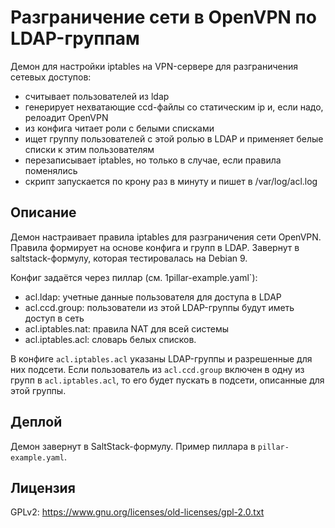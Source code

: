 Разграничение сети в OpenVPN по LDAP-группам
============================================

Демон для настройки iptables на VPN-сервере для разграничения сетевых доступов:
* считывает пользователей из ldap
* генерирует нехватающие ccd-файлы со статическим ip и, если надо, релоадит OpenVPN
* из конфига читает роли с белыми списками
* ищет группу пользователей с этой ролью в LDAP и применяет белые списки к этим пользователям 
* перезаписывает iptables, но только в случае, если правила поменялись
* скрипт запускается по крону раз в минуту и пишет в /var/log/acl.log


Описание
--------

Демон настраивает правила iptables для разграничения сети OpenVPN. Правила формирует на основе конфига и групп в LDAP. Завернут в saltstack-формулу, которая тестировалась на Debian 9.

Конфиг задаётся через пиллар (см. 1pillar-example.yaml`):
* acl.ldap: учетные данные пользователя для доступа в LDAP
* acl.ccd.group: пользователи из этой LDAP-группы будут иметь доступ в сеть
* acl.iptables.nat: правила NAT для всей системы
* acl.iptables.acl: словарь белых списков.

В конфиге `acl.iptables.acl` указаны LDAP-группы и разрешенные для них подсети. Если пользователь из `acl.ccd.group` включен в одну из групп в `acl.iptables.acl`, то его будет пускать в подсети, описанные для этой группы.


Деплой
------

Демон завернут в SaltStack-формулу. Пример пиллара в `pillar-example.yaml`.


Лицензия
--------

GPLv2: https://www.gnu.org/licenses/old-licenses/gpl-2.0.txt
